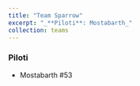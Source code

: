 ```yaml
---
title: "Team Sparrow"
excerpt: "_**Piloti**: Mostabarth_"
collection: teams
---
```


### Piloti
* Mostabarth #53